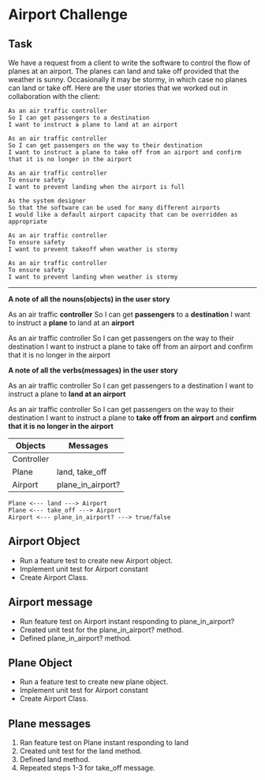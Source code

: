# Airport Challenge

Task
-----

We have a request from a client to write the 
software to control the flow of planes at an airport. 
The planes can land and take off provided that the weather 
is sunny. Occasionally it may be stormy, in which case 
no planes can land or take off.  Here are the user stories 
that we worked out in collaboration with the client:

```
As an air traffic controller 
So I can get passengers to a destination 
I want to instruct a plane to land at an airport

As an air traffic controller 
So I can get passengers on the way to their destination 
I want to instruct a plane to take off from an airport and confirm that it is no longer in the airport

As an air traffic controller 
To ensure safety 
I want to prevent landing when the airport is full 

As the system designer
So that the software can be used for many different airports
I would like a default airport capacity that can be overridden as appropriate

As an air traffic controller 
To ensure safety 
I want to prevent takeoff when weather is stormy 

As an air traffic controller 
To ensure safety 
I want to prevent landing when weather is stormy 
```

---

**A note of all the nouns(objects) in the user story**


As an air traffic **controller**
So I can get **passengers** to a **destination**
I want to instruct a **plane** to land at an **airport**

As an air traffic controller 
So I can get passengers on the way to their destination 
I want to instruct a plane to take off from an airport and confirm that it is no longer in the airport


**A note of all the verbs(messages) in the user story**
 
As an air traffic controller 
So I can get passengers to a destination 
I want to instruct a plane to **land at an airport**

As an air traffic controller 
So I can get passengers on the way to their destination 
I want to instruct a plane to **take off from an airport** and **confirm that it is no longer in the airport**



Objects  |  Messages
---------| ------------
Controller |  
Plane | land, take_off
Airport | plane_in_airport?

```
Plane <--- land ---> Airport 
Plane <--- take_off ---> Airport
Airport <--- plane_in_airport? ---> true/false
```
## Airport Object

 - Run a feature test to create new Airport object.
 - Implement unit test for Airport constant
 - Create Airport Class. 

## Airport message
 - Run feature test on Airport instant responding to plane_in_airport?
 - Created unit test for the plane_in_airport? method.
 - Defined plane_in_airport? method. 


## Plane Object

 - Run a feature test to create new plane object.
 - Implement unit test for Airport constant
 - Create Airport Class. 

## Plane messages
 1. Ran feature test on Plane instant responding to land
 2. Created unit test for the land method.
 3. Defined land method. 
 4. Repeated steps 1-3 for take_off message.